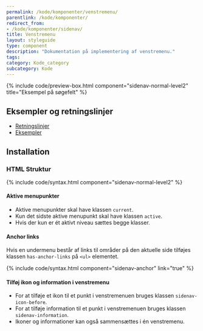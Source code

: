```yaml
---
permalink: /kode/komponenter/venstremenu/
parentlink: /kode/komponenter/
redirect_from:
- /kode/komponenter/sidenav/
title: Venstremenu
layout: styleguide
type: component
description: "Dokumentation på implementering af venstremenu."
tags:
category: Kode_category
subcategory: Kode
---
```


{% include code/preview-box.html component="sidenav-normal-level2" title="Eksempel på søgefelt" %}

## Eksempler og retningslinjer
<ul class="nobullet-list">
    <li><a href="/komponenter/venstremenu/#retningslinjer">Retningslinjer</a></li>
    <li><a href="/komponenter/venstremenu/">Eksempler</a></li>
</ul>

## Installation

### HTML Struktur

{% include code/syntax.html component="sidenav-normal-level2" %}

#### Aktive menupunkter

- Aktive menupunkter skal have klassen `current`.
- Kun det sidste aktive menupunkt skal have klassen `active`.
- Hvis der kun er ét aktivt niveau sættes begge klasser.

#### Anchor links
Hvis en undermenu består af links til områder på den aktuelle side tilføjes klassen `has-anchor-links` på `<ul>` elementet.

{% include code/syntax.html component="sidenav-anchor" link="true" %}

#### Tilføj ikon og information i venstremenu

- For at tilføje et ikon til et punkt i venstremenuen bruges klassen `sidenav-icon-before`.
- For at tilføje information til et punkt i venstremenuen bruges klassen `sidenav-information`.
- Ikoner og informationer kan også sammensættes i én venstremenu.
